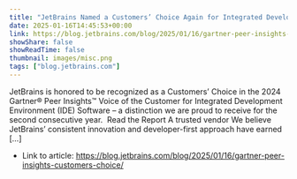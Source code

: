```yaml
---
title: "JetBrains Named a Customers’ Choice Again for Integrated Development Environment Software"
date: 2025-01-16T14:45:53+00:00
link: https://blog.jetbrains.com/blog/2025/01/16/gartner-peer-insights-customers-choice/
showShare: false
showReadTime: false
thumbnail: images/misc.png
tags: ["blog.jetbrains.com"]
---
```

JetBrains is honored to be recognized as a Customers’ Choice in the 2024 Gartner® Peer Insights™ Voice of the Customer for Integrated Development Environment (IDE) Software – a distinction we are proud to receive for the second consecutive year.  Read the Report A trusted vendor We believe JetBrains’ consistent innovation and developer-first approach have earned […]

- Link to article: https://blog.jetbrains.com/blog/2025/01/16/gartner-peer-insights-customers-choice/